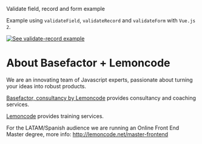 Validate field, record and form example

Example using `validateField`, `validateRecord` and `validateForm` with `Vue.js 2`.

[![See validate-record example](https://codesandbox.io/static/img/play-codesandbox.svg)](https://codesandbox.io/s/github/Lemoncode/fonk/tree/master/examples/vue/js/validate-field-record-and-form)

# About Basefactor + Lemoncode

We are an innovating team of Javascript experts, passionate about turning your ideas into robust products.

[Basefactor, consultancy by Lemoncode](http://www.basefactor.com) provides consultancy and coaching services.

[Lemoncode](http://lemoncode.net/services/en/#en-home) provides training services.

For the LATAM/Spanish audience we are running an Online Front End Master degree, more info: http://lemoncode.net/master-frontend
